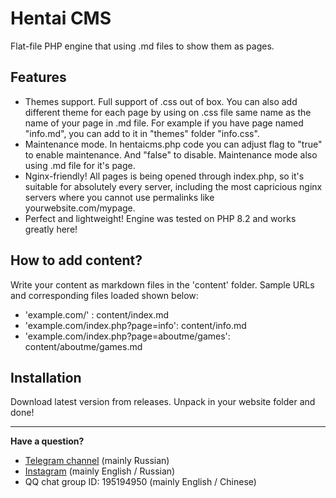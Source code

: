 # Hentai CMS
Flat-file PHP engine that using .md files to show them as pages.

## Features
- Themes support. Full support of .css out of box. You can also add different theme for each page by using on .css file same name as the name of your page in .md file. For example if you have page named "info.md", you can add to it in "themes" folder "info.css".
- Maintenance mode. In hentaicms.php code you can adjust flag to "true" to enable maintenance. And "false" to disable. Maintenance mode also using .md file for it's page.
- Nginx-friendly! All pages is being opened through index.php, so it's suitable for absolutely every server, including the most capricious nginx servers where you cannot use permalinks like yourwebsite.com/mypage.
- Perfect and lightweight! Engine was tested on PHP 8.2 and works greatly here!

## How to add content?
Write your content as markdown files in the 'content' folder.
Sample URLs and corresponding files loaded shown below:
* 'example.com/' : content/index.md
* 'example.com/index.php?page=info': content/info.md
* 'example.com/index.php?page=aboutme/games': content/aboutme/games.md

## Installation
Download latest version from releases. Unpack in your website folder and done!

---

**Have a question?**
- [Telegram channel](https://t.me/+fgCDiyU802s1NWZi) (mainly Russian)
- [Instagram](https://instagram.com/felixfester) (mainly English / Russian)
- QQ chat group ID: 195194950 (mainly English / Chinese)
